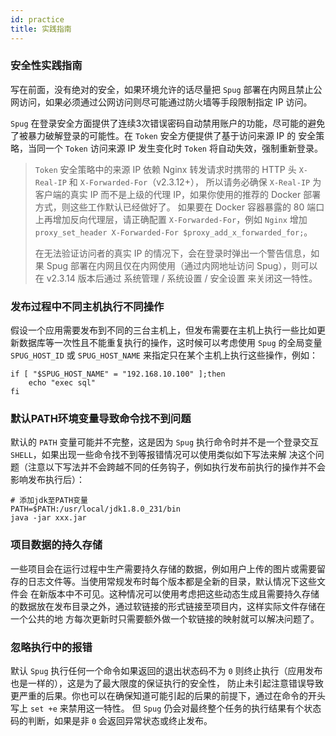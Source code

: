 ```yaml
---
id: practice
title: 实践指南
---
```


### 安全性实践指南
写在前面，没有绝对的安全，如果环境允许的话尽量把 `Spug` 部署在内网且禁止公网访问，如果必须通过公网访问则尽可能通过防火墙等手段限制指定 IP 访问。

`Spug` 在登录安全方面提供了连续3次错误密码自动禁用账户的功能，尽可能的避免了被暴力破解登录的可能性。在 `Token` 安全方便提供了基于访问来源 IP 的
安全策略，当同一个 `Token` 访问来源 IP 发生变化时 `Token` 将自动失效，强制重新登录。
> `Token` 安全策略中的来源 IP 依赖 Nginx 转发请求时携带的 HTTP 头 `X-Real-IP` 和 `X-Forwarded-For`（v2.3.12+），
> 所以请务必确保 `X-Real-IP` 为客户端的真实 IP 而不是上级的代理 IP，如果你使用的推荐的 Docker 部署方式，则这些工作默认已经做好了。
> 如果要在 Docker 容器暴露的 80 端口上再增加反向代理层，请正确配置 `X-Forwarded-For`，例如 `Nginx` 增加 `proxy_set_header X-Forwarded-For $proxy_add_x_forwarded_for;`。
> 
> 在无法验证访问者的真实 IP 的情况下，会在登录时弹出一个警告信息，如果 Spug 部署在内网且仅在内网使用（通过内网地址访问 Spug），则可以在 v2.3.14 版本后通过
> 系统管理 / 系统设置 / 安全设置 来关闭这一特性。


### 发布过程中不同主机执行不同操作
假设一个应用需要发布到不同的三台主机上，但发布需要在主机上执行一些比如更新数据库等一次性且不能重复执行的操作，这时候可以考虑使用 `Spug` 的全局变量
`SPUG_HOST_ID` 或 `SPUG_HOST_NAME` 来指定只在某个主机上执行这些操作，例如：
```shell script
if [ "$SPUG_HOST_NAME" = "192.168.10.100" ];then
    echo "exec sql"
fi
```

### 默认PATH环境变量导致命令找不到问题
默认的 `PATH` 变量可能并不完整，这是因为 `Spug` 执行命令时并不是一个登录交互 `SHELL`，如果出现一些命令找不到等报错情况可以使用类似如下写法来解
决这个问题（注意以下写法并不会跨越不同的任务钩子，例如执行发布前执行的操作并不会影响发布执行后）：
```shell script
# 添加jdk至PATH变量
PATH=$PATH:/usr/local/jdk1.8.0_231/bin
java -jar xxx.jar
```

### 项目数据的持久存储
一些项目会在运行过程中生产需要持久存储的数据，例如用户上传的图片或需要留存的日志文件等。当使用常规发布时每个版本都是全新的目录，默认情况下这些文件会
在新版本中不可见。这种情况可以使用考虑把这些动态生成且需要持久存储的数据放在发布目录之外，通过软链接的形式链接至项目内，这样实际文件存储在一个公共的地
方每次更新时只需要额外做一个软链接的映射就可以解决问题了。

### 忽略执行中的报错
默认 `Spug` 执行任何一个命令如果返回的退出状态码不为 `0` 则终止执行（应用发布也是一样的），这是为了最大限度的保证执行的安全性，
防止未引起注意错误导致更严重的后果。你也可以在确保知道可能引起的后果的前提下，通过在命令的开头写上 `set +e` 来禁用这一特性。
但 `Spug` 仍会对最终整个任务的执行结果有个状态码的判断，如果是非 `0` 会返回异常状态或终止发布。
